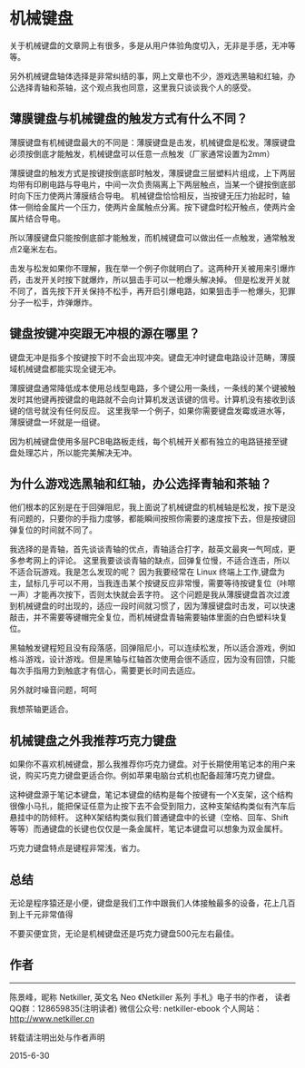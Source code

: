 机械键盘
=====

关于机械键盘的文章网上有很多，多是从用户体验角度切入，无非是手感，无冲等等。

另外机械键盘轴体选择是非常纠结的事，网上文章也不少，游戏选黑轴和红轴，办公选择青轴和茶轴，这个观点我也同意，这里我只谈谈我个人的感受。

## 薄膜键盘与机械键盘的触发方式有什么不同？

薄膜键盘有机械键盘最大的不同是：薄膜键盘是击发，机械键盘是松发。薄膜键盘必须按倒底才能触发，机械键盘可以任意一点触发（厂家通常设置为2mm）

薄膜键盘的触发方式是按键按倒底部时触发，薄膜键盘三层塑料片组成，上下两层均带有印刷电路与导电片，中间一次负责隔离上下两层触点，当某一个键按倒底部时向下压力使两片薄膜结合导电。
机械键盘恰恰相反，当按键无压力抬起时，轴体一侧给金属片一个压力，使两片金属触点分离。按下键盘时松开触点，使两片金属片结合导电。

所以薄膜键盘只能按倒底部才能触发，而机械键盘可以做出任一点触发，通常触发点2毫米左右。

击发与松发如果你不理解，我在举一个例子你就明白了。这两种开关被用来引爆炸药，击发开关时按下就爆炸，所以狙击手可以一枪爆头解决掉。
但是松发开关就不同了，首先按下开关保持不松手，再开启引爆电路，如果狙击手一枪爆头，犯罪分子一松手，炸弹爆炸。

## 键盘按键冲突跟无冲根的源在哪里？

键盘无冲是指多个按键按下时不会出现冲突。键盘无冲时键盘电路设计范畴，薄膜域机械键盘都能实现全键无冲。

薄膜键盘通常降低成本使用总线型电路，多个键公用一条线，一条线的某个键被触发时其他键再按键盘的电路就不会向计算机发送该键的信号。计算机没有接收到该键的信号就没有任何反应。
这里我举一个例子，如果你需要键盘发霉或进水等，薄膜键盘一坏就是一组键。

因为机械键盘使用多层PCB电路板走线，每个机械开关都有独立的电路链接至键盘处理芯片，所以能完美解决无冲。

## 为什么游戏选黑轴和红轴，办公选择青轴和茶轴？

他们根本的区别是在于回弹阻尼，我上面说了机械键盘的机械轴是松发，按下是没有问题的，只要你的手指力度够，都能瞬间按照你需要的速度按下去，但是按键回弹复位的时间就不同了。

我选择的是青轴，首先谈谈青轴的优点，青轴适合打字，敲英文最爽一气呵成，更多参考网上的评论。
这里我要谈谈青轴的缺点，回弹复位慢，不适合连击，所以不适合玩游戏。我是怎么发现的呢？
因为我要经常在 Linux 终端上工作,键盘为主，鼠标几乎可以不用，当我连击某个按键反应非常慢，需要等待按键复位（咔嚓一声）才能再次按下，否则太快就会丢字符。
这个问题是我从薄膜键盘首次过渡到机械键盘的时出现的，适应一段时间就习惯了，因为薄膜键盘时击发，可以快速敲击，并不需要等键帽完全复位，而机械键盘青轴需要轴体里面的白色塑料块复位。

黑轴触发键程短且没有段落感，回弹阻尼小，可以连续松发，所以适合游戏，例如格斗游戏，设计游戏。但是黑轴与红轴首次使用会很不适应，因为没有回馈，只能每次手指用力到触底才有信心，需要更长时间去适应。

另外就时噪音问题，呵呵

我想茶轴更适合。

## 机械键盘之外我推荐巧克力键盘

如果你不喜欢机械键盘，那么我推荐你巧克力键盘。对于长期使用笔记本的用户来说，购买巧克力键盘更适合你。例如苹果电脑台式机也配备超薄巧克力键盘。

这种键盘源于笔记本键盘，笔记本键盘的结构是每个按键有一个X支架，这个结构很像小马扎，能把保证任意为止按下去不会受到阻力，这种支架结构类似有汽车后悬挂中的防倾杆。
这种X架结构类似我们普通键盘中的长键（空格、回车、Shift等等）而通键盘的长键也仅仅是一条金属杆，笔记本键盘可以想象为双金属杆。

巧克力键盘特点是键程非常浅，省力。

## 总结

无论是程序猿还是小便，键盘是我们工作中跟我们人体接触最多的设备，花上几百到上千元非常值得

不要买便宜货，无论是机械键盘还是巧克力键盘500元左右最佳。

## 作者
-----
陈景峰，昵称 Netkiller, 英文名 Neo 《Netkiller 系列 手札》电子书的作者，
读者QQ群：128659835(注明读者)
微信公众号: netkiller-ebook
个人网站：http://www.netkiller.cn

转载请注明出处与作者声明

2015-6-30


